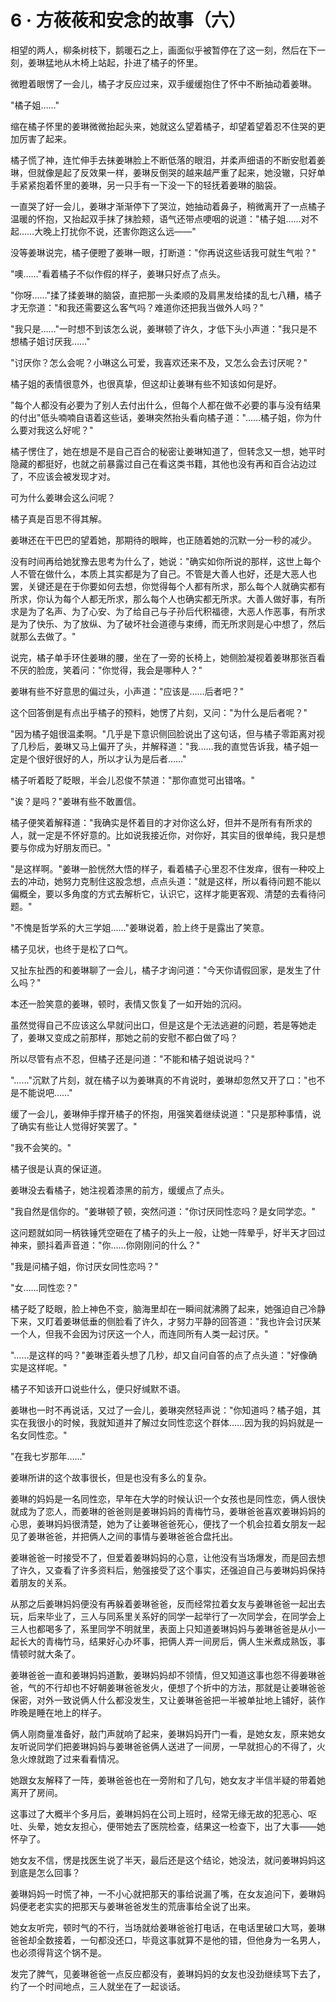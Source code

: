 <link rel="stylesheet" href="../../styles/text.css" />
<h1>6 · 方莜莜和安念的故事（六）</h1>

相望的两人，柳条树枝下，鹅暖石之上，画面似乎被暂停在了这一刻，然后在下一刻，姜琳猛地从木椅上站起，扑进了橘子的怀里。

微瞪着眼愣了一会儿，橘子才反应过来，双手缓缓抱住了怀中不断抽动着姜琳。

"橘子姐……"

缩在橘子怀里的姜琳微微抬起头来，她就这么望着橘子，却望着望着忍不住哭的更加厉害了起来。

橘子慌了神，连忙伸手去抹姜琳脸上不断低落的眼泪，并柔声细语的不断安慰着姜琳，但就像是起了反效果一样，姜琳反倒哭的越来越严重了起来，她没辙，只好单手紧紧抱着怀里的姜琳，另一只手有一下没一下的轻抚着姜琳的脑袋。

一直哭了好一会儿，姜琳才渐渐停下了哭泣，她抽动着鼻子，稍微离开了一点橘子温暖的怀抱，又抬起双手抹了抹脸颊，语气还带点哽咽的说道："橘子姐……对不起……大晚上打扰你不说，还害你跑这么远——"

没等姜琳说完，橘子便瞪了姜琳一眼，打断道："你再说这些话我可就生气啦？"

"噢……"看着橘子不似作假的样子，姜琳只好点了点头。

"你呀……"揉了揉姜琳的脑袋，直把那一头柔顺的及肩黑发给揉的乱七八糟，橘子才无奈道："和我还需要这么客气吗？难道你还把我当做外人吗？"

"我只是……"一时想不到该怎么说，姜琳顿了许久，才低下头小声道："我只是不想橘子姐讨厌我……"

"讨厌你？怎么会呢？小琳这么可爱，我喜欢还来不及，又怎么会去讨厌呢？"

橘子姐的表情很意外，也很真挚，但这却让姜琳有些不知该如何是好。

"每个人都没有必要为了别人去付出什么，但每个人都在做不必要的事与没有结果的付出"低头喃喃自语着这些话，姜琳突然抬头看向橘子道："……橘子姐，你为什么要对我这么好呢？"

橘子愣住了，她在想是不是自己百合的秘密让姜琳知道了，但转念又一想，她平时隐藏的都挺好，也就之前暴露过自己在看这类书籍，其他也没有再和百合沾边过了，不应该会被发现才对。

可为什么姜琳会这么问呢？

橘子真是百思不得其解。

姜琳还在干巴巴的望着她，那期待的眼眸，也正随着她的沉默一分一秒的减少。

没有时间再给她犹豫去思考为什么了，她说："确实如你所说的那样，这世上每个人不管在做什么，本质上其实都是为了自己。不管是大善人也好，还是大恶人也罢，关键还是在于你要如何去想，你觉得每个人都有所求，那么每个人就确实都有所求，你认为每个人都无所求，那么每个人也确实都无所求。大善人做好事，有所求是为了名声、为了心安、为了给自己与子孙后代积福德，大恶人作恶事，有所求是为了快乐、为了放纵、为了破坏社会道德与束缚，而无所求则是心中想了，然后就那么去做了。"

说完，橘子单手环住姜琳的腰，坐在了一旁的长椅上，她侧脸凝视着姜琳那张百看不厌的脸庞，笑着问："你觉得，我会是哪种人？"

姜琳有些不好意思的偏过头，小声道："应该是……后者吧？"

这个回答倒是有点出乎橘子的预料，她愣了片刻，又问："为什么是后者呢？"

"因为橘子姐很温柔啊。"几乎是下意识侧回脸说出了这句话，但与橘子零距离对视了几秒后，姜琳又马上偏开了头，并解释道："我……我的直觉告诉我，橘子姐一定是个很好很好的人，所以才认为是后者……"

橘子听着眨了眨眼，半会儿忍俊不禁道："那你直觉可出错咯。"

"诶？是吗？"姜琳有些不敢置信。

橘子便笑着解释道："我确实是怀着目的才对你这么好，但并不是所有有所求的人，就一定是不怀好意的。比如说我接近你，对你好，其实目的很单纯，我只是想要与你成为好朋友而已。"

"是这样啊。"姜琳一脸恍然大悟的样子，看着橘子心里忍不住发痒，很有一种咬上去的冲动，她努力克制住这股念想，点点头道："就是这样，所以看待问题不能以偏概全，要以多角度的方式去解析它，认识它，这样才能更客观、清楚的去看待问题。"

"不愧是哲学系的大三学姐……"姜琳说着，脸上终于是露出了笑意。

橘子见状，也终于是松了口气。

又扯东扯西的和姜琳聊了一会儿，橘子才询问道："今天你请假回家，是发生了什么吗？"

本还一脸笑意的姜琳，顿时，表情又恢复了一如开始的沉闷。

虽然觉得自己不应该这么早就问出口，但是这是个无法逃避的问题，若是等她走了，姜琳又变成之前那样，那她之前的安慰不都白做了吗？

所以尽管有点不忍，但橘子还是问道："不能和橘子姐说说吗？"

"……"沉默了片刻，就在橘子以为姜琳真的不肯说时，姜琳却忽然又开了口："也不是不能说吧……"

缓了一会儿，姜琳伸手撑开橘子的怀抱，用强笑着继续说道："只是那种事情，说了确实有些让人觉得好笑罢了。"

"我不会笑的。"

橘子很是认真的保证道。

姜琳没去看橘子，她注视着漆黑的前方，缓缓点了点头。

"我自然是信你的。"姜琳顿了顿，突然问道："你讨厌同性恋吗？是女同学恋。"

这问题就如同一柄铁锤凭空砸在了橘子的头上一般，让她一阵晕乎，好半天才回过神来，颤抖着声音道："你……你刚刚问的什么？"

"我是问橘子姐，你讨厌女同性恋吗？"

"女……同性恋？"

橘子眨了眨眼，脸上神色不变，脑海里却在一瞬间就沸腾了起来，她强迫自己冷静下来，又盯着姜琳低垂的侧脸看了许久，才努力平静的回答道："我也许会讨厌某一个人，但我不会因为讨厌这一个人，而连同所有人类一起讨厌。"

"……是这样的吗？"姜琳歪着头想了几秒，却又自问自答的点了点头道："好像确实是这样呢。"

橘子不知该开口说些什么，便只好缄默不语。

姜琳也一时不再说话，又过了一会儿，姜琳突然轻声说："你知道吗？橘子姐，其实在我很小的时候，我就知道并了解过女同性恋这个群体……因为我的妈妈就是一名女同性恋。"

"在我七岁那年……"

姜琳所讲的这个故事很长，但是也没有多么的复杂。

姜琳的妈妈是一名同性恋，早年在大学的时候认识一个女孩也是同性恋，俩人很快就成为了恋人，而姜琳的爸爸则是姜琳妈妈的青梅竹马，姜琳爸爸喜欢姜琳妈妈的心思，姜琳妈妈很清楚，她为了让姜琳爸爸死心，便找了一个机会拉着女朋友一起见了姜琳爸爸，并把俩人之间的事情与姜琳爸爸合盘托出。

姜琳爸爸一时接受不了，但爱着姜琳妈妈的心意，让他没有当场爆发，而是回去想了许久，又查看了许多资料后，勉强接受了这个事实，还强迫自己与姜琳妈妈保持着朋友的关系。

从那之后姜琳妈妈便没有再躲着姜琳爸爸，反而经常拉着女友与姜琳爸爸一起出去玩，后来毕业了，三人与同系里关系好的同学一起举行了一次同学会，在同学会上三人也都喝多了，系里同学不明就里，表面上只知道姜琳妈妈与姜琳爸爸是从小一起长大的青梅竹马，结果好心办坏事，把俩人弄一间房后，俩人生米煮成熟饭，事情顿时就大条了。

姜琳爸爸一直和姜琳妈妈道歉，姜琳妈妈却不领情，但又知道这事也怨不得姜琳爸爸，气的不行却也不好朝姜琳爸爸发火，便想了个折中的方法，那就是让姜琳爸爸保密，对外一致说俩人什么都没发生，又让姜琳爸爸把一半被单扯地上铺好，装作昨晚是睡在地上的样子。

俩人刚商量准备好，敲门声就响了起来，姜琳妈妈开门一看，是她女友，原来她女友听说同学们把姜琳妈妈与姜琳爸爸俩人送进了一间房，一早就担心的不得了，火急火燎就跑了过来看看情况。

她跟女友解释了一阵，姜琳爸爸也在一旁附和了几句，她女友才半信半疑的带着她离开了房间。

这事过了大概半个多月后，姜琳妈妈在公司上班时，经常无缘无故的犯恶心、呕吐、头晕，她女友担心，便带她去了医院检查，结果这一检查下，出了大事——她怀孕了。

她女友不信，愣是找医生说了半天，最后还是这个结论，她没法，就问姜琳妈妈这到底是怎么回事？

姜琳妈妈一时慌了神，一不小心就把那天的事给说漏了嘴，在女友追问下，姜琳妈妈便老老实实的把那天与姜琳爸爸发生的荒唐事给全说了出来。

她女友听完，顿时气的不行，当场就给姜琳爸爸打电话，在电话里破口大骂，姜琳爸爸却全数接着，一句都没还口，毕竟这事就算不是他的错，但他身为一名男人，也必须得背这个锅不是。

发完了脾气，见姜琳爸爸一点反应都没有，姜琳妈妈的女友也没劲继续骂下去了，约了一个时间地点，三人就坐在了一起谈话。
